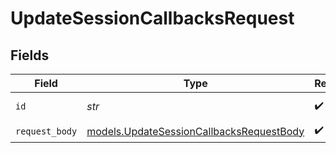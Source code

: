# UpdateSessionCallbacksRequest


## Fields

| Field                                                                                      | Type                                                                                       | Required                                                                                   | Description                                                                                |
| ------------------------------------------------------------------------------------------ | ------------------------------------------------------------------------------------------ | ------------------------------------------------------------------------------------------ | ------------------------------------------------------------------------------------------ |
| `id`                                                                                       | *str*                                                                                      | :heavy_check_mark:                                                                         | Session ID to update                                                                       |
| `request_body`                                                                             | [models.UpdateSessionCallbacksRequestBody](../models/updatesessioncallbacksrequestbody.md) | :heavy_check_mark:                                                                         | N/A                                                                                        |